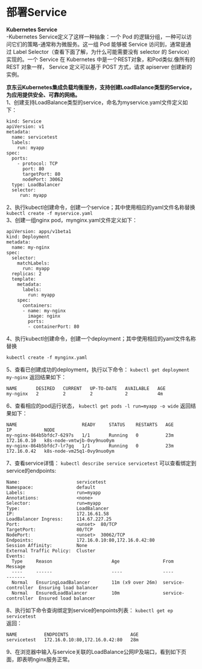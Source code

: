 
# 部署Service

**Kubernetes Service**   
-Kubernetes Service定义了这样一种抽象：一个 Pod 的逻辑分组，一种可以访问它们的策略-通常称为微服务。这一组 Pod 能够被 Service 访问到，通常是通过 Label Selector（查看下面了解，为什么可能需要没有 selector 的 Service）实现的。一个 Service 在 Kubernetes 中是一个REST对象，和Pod类似.像所有的 REST 对象一样， Service 定义可以基于 POST 方式，请求 apiserver 创建新的实例。  

**京东云Kubernetes集成负载均衡服务，支持创建LoadBalance类型的Service，为应用提供安全、可靠的网络。**  
1、创建支持LoadBalance类型的service，命名为myservice.yaml文件定义如下：
```
kind: Service
apiVersion: v1
metadata:
  name: servicetest
  labels:
    run: myapp
spec:
  ports:
    - protocol: TCP
      port: 80
      targetPort: 80
      nodePort: 30062
  type: LoadBalancer
  selector:
     run: myapp
```

2、执行kubectl创建命令，创建一个service；其中使用相应的yaml文件名称替换  
`kubectl create -f myservice.yaml`  
3、创建一组nginx pod，mynginx.yaml文件定义如下：
```
apiVersion: apps/v1beta1
kind: Deployment
metadata:
  name: my-nginx
spec:
  selector:
    matchLabels:
      run: myapp
  replicas: 2
  template:
    metadata:
      labels:
        run: myapp
    spec:
      containers:
      - name: my-nginx
        image: nginx
        ports:
        - containerPort: 80
```

4、执行kubectl创建命令，创建一个deployment；其中使用相应的yaml文件名称替换
```
kubectl create -f mynginx.yaml
```
5、查看已创建成功的deployment，执行以下命令：
`kubectl get deployment my-nginx`
返回结果如下：
```
NAME       DESIRED   CURRENT   UP-TO-DATE   AVAILABLE   AGE
my-nginx   2         2         2            2           4m
```
6、查看相应的pod运行状态，
`kubectl get pods -l run=myapp -o wide`
返回结果如下：
```
NAME                        READY     STATUS    RESTARTS   AGE       IP            NODE
my-nginx-864b5bfdc7-6297s   1/1       Running   0          23m       172.16.0.10   k8s-node-vmtwjb-0vy9nuo0ym
my-nginx-864b5bfdc7-lr7gq   1/1       Running   0          23m       172.16.0.42   k8s-node-vm25q1-0vy9nuo0ym
```
7、查看service详情：
`kubectl describe service servicetest`
可以查看绑定到service的endpoints:
```
Name:                     servicetest
Namespace:                default
Labels:                   run=myapp
Annotations:              <none>
Selector:                 run=myapp
Type:                     LoadBalancer
IP:                       172.16.61.58
LoadBalancer Ingress:     114.67.227.25
Port:                     <unset>  80/TCP
TargetPort:               80/TCP
NodePort:                 <unset>  30062/TCP
Endpoints:                172.16.0.10:80,172.16.0.42:80
Session Affinity:         None
External Traffic Policy:  Cluster
Events:
  Type     Reason                      Age                From                Message
  ----     ------                      ----               ----                -------
  Normal   EnsuringLoadBalancer        11m (x9 over 26m)  service-controller  Ensuring load balancer
  Normal   EnsuredLoadBalancer         10m                service-controller  Ensured load balancer

```
8、执行如下命令查询绑定到service的enpoints列表：
`kubectl get ep servicetest`  
  返回：
```
NAME          ENDPOINTS                       AGE
servicetest   172.16.0.10:80,172.16.0.42:80   28m
```
9、在浏览器中输入与service关联的LoadBalance公网IP及端口，看到如下页面，即表明nginx服务正常。
